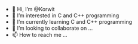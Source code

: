 - 👋 Hi, I’m @Korwit
- 👀 I’m interested in C and C++ programming
- 🌱 I’m currently learning C and C++ programming
- 💞️ I’m looking to collaborate on ...
- 📫 How to reach me ...

<!---
Korwit/Korwit is a ✨ special ✨ repository because its `README.md` (this file) appears on your GitHub profile.
You can click the Preview link to take a look at your changes.
--->
